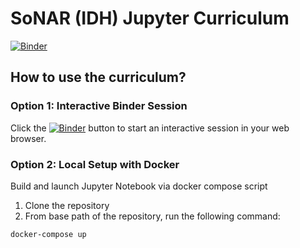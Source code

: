 # SoNAR (IDH) Jupyter Curriculum

[![Binder](https://mybinder.org/badge_logo.svg)](https://mybinder.org/v2/gh/sonar-idh/jupyter-curriculum/HEAD)


## How to use the curriculum?

### Option 1: Interactive Binder Session

Click the [![Binder](https://mybinder.org/badge_logo.svg)](https://mybinder.org/v2/gh/sonar-idh/jupyter-curriculum/HEAD) button to start an interactive session in your web browser. 

### Option 2: Local Setup with Docker

Build and launch Jupyter Notebook via docker compose script 

1. Clone the repository 
2. From base path of the repository, run the following command:
    
```
docker-compose up
```

